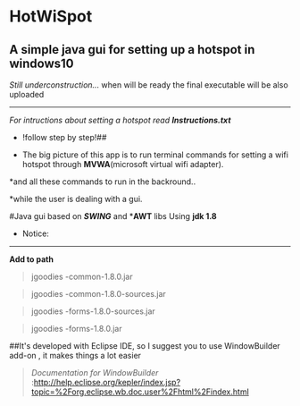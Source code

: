 # HotWiSpot
A simple java gui for setting up a hotspot in windows10
---------------------------------------------------------------------------

*Still underconstruction...*
when will be ready the final executable will be also uploaded

_______________________________________________________________________

*For intructions about setting a hotspot read* ***Instructions.txt***
- !follow step by step!##

- The big picture of this app is to run terminal commands for setting a wifi hotspot through **MVWA**(microsoft virtual wifi adapter).

*and all these commands to run in the backround..

*while the user is dealing with a gui.


#Java gui based on ***SWING*** and ***AWT** libs
Using **jdk 1.8**

- Notice:
-----------
**Add to path**
 
> jgoodies -common-1.8.0.jar
 
> jgoodies -common-1.8.0-sources.jar
 
> jgoodies -forms-1.8.0-sources.jar
 
> jgoodies -forms-1.8.0.jar


##It's developed with Eclipse IDE, so I suggest you to use WindowBuilder add-on , it makes things a lot easier
> *Documentation for WindowBuilder* :http://help.eclipse.org/kepler/index.jsp?topic=%2Forg.eclipse.wb.doc.user%2Fhtml%2Findex.html
